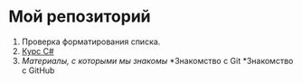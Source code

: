 # Мой репозиторий
1. Проверка форматирования списка.
2. [Курс C#](https://skillfactory.ru/csharp)
3. *Материалы, с которыми мы знакомы*
*Знакомство с Git
*Знакомство с GitHub

